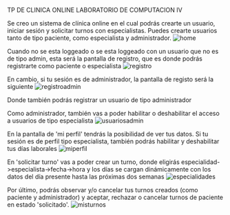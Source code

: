 TP DE CLINICA ONLINE LABORATORIO DE COMPUTACION IV

Se creo un sistema de clínica online en el cual podrás crearte un usuario, iniciar sesión y solicitar turnos con especialistas. Puedes crearte usuarios tanto de tipo paciente, como especialista y administrador. 
![home](https://github.com/FedericoMS/TPClinicaOnlineLaboIV/assets/63051263/b8978fc6-7b45-42e4-bec4-6e856862e89d)


Cuando no se esta loggeado o se esta loggeado con un usuario que no es de tipo admin, esta será la pantalla de registro, que es donde podrás registrarte como paciente o especialista
![registro](https://github.com/FedericoMS/TPClinicaOnlineLaboIV/assets/63051263/83451062-c8cb-4204-b466-aaa64b79b1eb)


En cambio, si tu sesión es de administrador, la pantalla de registo será la siguiente
![registroadmin](https://github.com/FedericoMS/TPClinicaOnlineLaboIV/assets/63051263/e2cde142-b8a1-4947-af25-00d32e0baa14)

Donde también podrás registrar un usuario de tipo administrador

Como administrador, también vas a poder habilitar o deshabilitar el acceso a usuarios de tipo especialista
![usuariosadmin](https://github.com/FedericoMS/TPClinicaOnlineLaboIV/assets/63051263/1fb8335f-35d6-4b5a-93bd-29863894abc9)


En la pantalla de 'mi perfil' tendrás la posibilidad de ver tus datos. Si tu sesión es de perfil tipo especialista, también podrás habilitar y deshabilitar tus días laborales
![miperfil](https://github.com/FedericoMS/TPClinicaOnlineLaboIV/assets/63051263/6e98a542-e735-42a0-9459-b1dde7eb5b8e)

En 'solicitar turno' vas a poder crear un turno, donde eligirás especialidad->especialista->fecha->hora y los días se cargan dinámicamente con los datos del día presente hasta las próximas dos semanas
![especialidades](https://github.com/FedericoMS/TPClinicaOnlineLaboIV/assets/63051263/644eb2b5-0e01-4f4f-8cf1-a434b4ee4e37)


Por último, podrás observar y/o cancelar tus turnos creados (como paciente y administrador) y aceptar, rechazar o cancelar turnos de paciente en estado 'solicitado'.
![misturnos](https://github.com/FedericoMS/TPClinicaOnlineLaboIV/assets/63051263/fd2fbf24-95ee-44bd-8a1e-7f276f684d7b)
